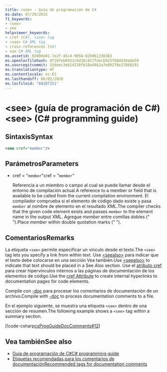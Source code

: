 ```yaml
---
title: <see> - Guía de programación de C#
ms.date: 07/20/2015
f1_keywords:
- <see>
- see
helpviewer_keywords:
- cref [C#], <see> tag
- <see> C# XML tag
- cross-references [C#]
- see C# XML tag
ms.assetid: 0200de01-7e2f-45c4-9094-829d61236383
ms.openlocfilehash: 0f10feb0931c6d38c817fdecb925f68d439abb59
ms.sourcegitcommit: 33deec3e814238fb18a49b2a7e89278e27888291
ms.translationtype: HT
ms.contentlocale: es-ES
ms.lasthandoff: 06/02/2020
ms.locfileid: "84287251"
---
```

# <a name="see-c-programming-guide"></a><span data-ttu-id="96f69-102">\<see> (guía de programación de C#)</span><span class="sxs-lookup"><span data-stu-id="96f69-102">\<see> (C# programming guide)</span></span>

## <a name="syntax"></a><span data-ttu-id="96f69-103">Sintaxis</span><span class="sxs-lookup"><span data-stu-id="96f69-103">Syntax</span></span>

```xml
<see cref="member"/>
```

## <a name="parameters"></a><span data-ttu-id="96f69-104">Parámetros</span><span class="sxs-lookup"><span data-stu-id="96f69-104">Parameters</span></span>

- <span data-ttu-id="96f69-105">cref = "`member`"</span><span class="sxs-lookup"><span data-stu-id="96f69-105">cref = "`member`"</span></span>

  <span data-ttu-id="96f69-106">Referencia a un miembro o campo al cual se puede llamar desde el entorno de compilación actual.</span><span class="sxs-lookup"><span data-stu-id="96f69-106">A reference to a member or field that is available to be called from the current compilation environment.</span></span> <span data-ttu-id="96f69-107">El compilador comprueba si el elemento de código dado existe y pasa `member` al nombre de elemento en el resultado XML.</span><span class="sxs-lookup"><span data-stu-id="96f69-107">The compiler checks that the given code element exists and passes `member` to the element name in the output XML.</span></span> <span data-ttu-id="96f69-108">Agregue *member* entre comillas dobles (" ").</span><span class="sxs-lookup"><span data-stu-id="96f69-108">Place *member* within double quotation marks (" ").</span></span>

## <a name="remarks"></a><span data-ttu-id="96f69-109">Comentarios</span><span class="sxs-lookup"><span data-stu-id="96f69-109">Remarks</span></span>

<span data-ttu-id="96f69-110">La etiqueta `<see>` permite especificar un vínculo desde el texto.</span><span class="sxs-lookup"><span data-stu-id="96f69-110">The `<see>` tag lets you specify a link from within text.</span></span> <span data-ttu-id="96f69-111">Use [\<seealso>](./seealso.md) para indicar que el texto debe colocarse en una sección Vea también.</span><span class="sxs-lookup"><span data-stu-id="96f69-111">Use [\<seealso>](./seealso.md) to indicate that text should be placed in a See Also section.</span></span> <span data-ttu-id="96f69-112">Use el [atributo cref](./cref-attribute.md) para crear hipervínculos internos a las páginas de documentación de los elementos de código.</span><span class="sxs-lookup"><span data-stu-id="96f69-112">Use the [cref Attribute](./cref-attribute.md) to create internal hyperlinks to documentation pages for code elements.</span></span>

<span data-ttu-id="96f69-113">Compile con [-doc](../../language-reference/compiler-options/doc-compiler-option.md) para procesar los comentarios de documentación de un archivo.</span><span class="sxs-lookup"><span data-stu-id="96f69-113">Compile with [-doc](../../language-reference/compiler-options/doc-compiler-option.md) to process documentation comments to a file.</span></span>

<span data-ttu-id="96f69-114">En el ejemplo siguiente, se muestra una etiqueta `<see>` dentro de una sección de resumen.</span><span class="sxs-lookup"><span data-stu-id="96f69-114">The following example shows a `<see>` tag within a summary section.</span></span>

[!code-csharp[csProgGuideDocComments#12](~/samples/snippets/csharp/VS_Snippets_VBCSharp/csProgGuideDocComments/CS/DocComments.cs#12)]

## <a name="see-also"></a><span data-ttu-id="96f69-115">Vea también</span><span class="sxs-lookup"><span data-stu-id="96f69-115">See also</span></span>

- [<span data-ttu-id="96f69-116">Guía de programación de C#</span><span class="sxs-lookup"><span data-stu-id="96f69-116">C# programming guide</span></span>](../index.md)
- [<span data-ttu-id="96f69-117">Etiquetas recomendadas para los comentarios de documentación</span><span class="sxs-lookup"><span data-stu-id="96f69-117">Recommended tags for documentation comments</span></span>](./recommended-tags-for-documentation-comments.md)
